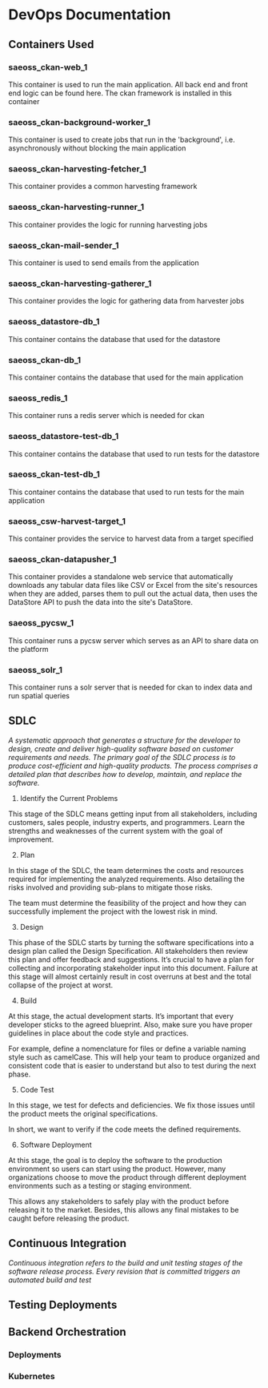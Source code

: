 # DevOps Documentation
<!-- Replace all of the titles with relevant titles -->

## Containers Used

### saeoss_ckan-web_1

This container is used to run the main application. All back end and front end logic can be found here. The ckan framework is installed in this container

### saeoss_ckan-background-worker_1

This container is used to create jobs that run in the 'background', i.e. asynchronously without blocking the main application

### saeoss_ckan-harvesting-fetcher_1

This container provides a common harvesting framework

### saeoss_ckan-harvesting-runner_1

This container provides the logic for running harvesting jobs

### saeoss_ckan-mail-sender_1

This container is used to send emails from the application

### saeoss_ckan-harvesting-gatherer_1

This container provides the logic for gathering data from harvester jobs

### saeoss_datastore-db_1

This container contains the database that used for the datastore

### saeoss_ckan-db_1

This container contains the database that used for the main application

### saeoss_redis_1

This container runs a redis server which is needed for ckan

### saeoss_datastore-test-db_1

This container contains the database that used to run tests for the datastore

### saeoss_ckan-test-db_1

This container contains the database that used to run tests for the main application

### saeoss_csw-harvest-target_1

This container provides the service to harvest data from a target specified

### saeoss_ckan-datapusher_1

This container provides a standalone web service that automatically downloads any tabular data files like CSV or Excel from the site's resources when they are added, parses them to pull out the actual data, then uses the DataStore API to push the data into the site's DataStore.

### saeoss_pycsw_1

This container runs a pycsw server which serves as an API to share data on the platform

### saeoss_solr_1

This container runs a solr server that is needed for ckan to index data and run spatial queries

## SDLC

*A systematic approach that generates a structure for the developer to design, create and deliver high-quality software based on customer requirements and needs. The primary goal of the SDLC process is to produce cost-efficient and high-quality products. The process comprises a detailed plan that describes how to develop, maintain, and replace the software.*

1. Identify the Current Problems 

This stage of the SDLC means getting input from all stakeholders, including customers, sales people, industry experts, and programmers. Learn the strengths and weaknesses of the current system with the goal of improvement.

2. Plan

In this stage of the SDLC, the team determines the costs and resources required for implementing the analyzed requirements. Also detailing the risks involved and providing sub-plans to mitigate those risks.

The team must determine the feasibility of the project and how they can successfully implement the project with the lowest risk in mind.

3. Design

This phase of the SDLC starts by turning the software specifications into a design plan called the Design Specification. All stakeholders then review this plan and offer feedback and suggestions. It’s crucial to have a plan for collecting and incorporating stakeholder input into this document. Failure at this stage will almost certainly result in cost overruns at best and the total collapse of the project at worst.

4. Build

At this stage, the actual development starts. It’s important that every developer sticks to the agreed blueprint. Also, make sure you have proper guidelines in place about the code style and practices.

For example, define a nomenclature for files or define a variable naming style such as camelCase. This will help your team to produce organized and consistent code that is easier to understand but also to test during the next phase.

5. Code Test

In this stage, we test for defects and deficiencies. We fix those issues until the product meets the original specifications.

In short, we want to verify if the code meets the defined requirements.

6. Software Deployment

At this stage, the goal is to deploy the software to the production environment so users can start using the product. However, many organizations choose to move the product through different deployment environments such as a testing or staging environment.

This allows any stakeholders to safely play with the product before releasing it to the market. Besides, this allows any final mistakes to be caught before releasing the product.

## Continuous Integration

*Continuous integration refers to the build and unit testing stages of the software release process. Every revision that is committed triggers an automated build and test*

## Testing Deployments

## Backend Orchestration

### Deployments

### Kubernetes
